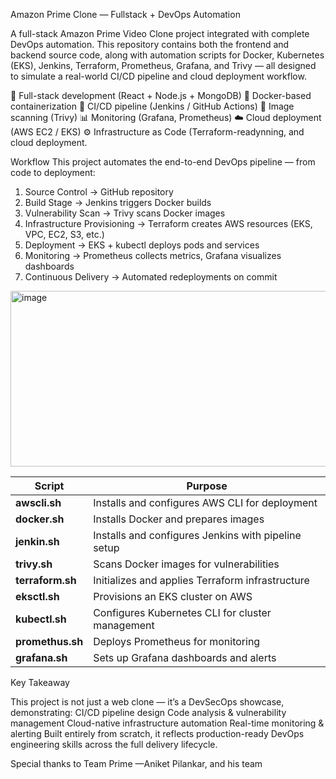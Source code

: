 Amazon Prime Clone — Fullstack + DevOps Automation

A full-stack Amazon Prime Video Clone project integrated with complete DevOps automation.
This repository contains both the frontend and backend source code, along with automation scripts for Docker, Kubernetes (EKS), Jenkins, Terraform, Prometheus, Grafana, and Trivy — all designed to simulate a real-world CI/CD pipeline and cloud deployment workflow.

🧱 Full-stack development (React + Node.js + MongoDB)
🐳 Docker-based containerization
🔄 CI/CD pipeline (Jenkins / GitHub Actions)
🔐 Image scanning (Trivy)
📊 Monitoring (Grafana, Prometheus)
☁️ Cloud deployment (AWS EC2 / EKS)
⚙️ Infrastructure as Code (Terraform-readynning, and cloud deployment.

Workflow
This project automates the end-to-end DevOps pipeline — from code to deployment:

1. Source Control → GitHub repository
2. Build Stage → Jenkins triggers Docker builds
3. Vulnerability Scan → Trivy scans Docker images
4. Infrastructure Provisioning → Terraform creates AWS resources (EKS, VPC, EC2, S3, etc.)
5. Deployment → EKS + kubectl deploys pods and services
6. Monitoring → Prometheus collects metrics, Grafana visualizes dashboards
7. Continuous Delivery → Automated redeployments on commit

<img width="575" height="281" alt="image" src="https://github.com/user-attachments/assets/471a85b5-3894-4501-89a0-c6353d864adf" />


| Script           | Purpose                                             |
| ---------------- | --------------------------------------------------- |
| **awscli.sh**    | Installs and configures AWS CLI for deployment      |
| **docker.sh**    | Installs Docker and prepares images                 |
| **jenkin.sh**    | Installs and configures Jenkins with pipeline setup |
| **trivy.sh**     | Scans Docker images for vulnerabilities             |
| **terraform.sh** | Initializes and applies Terraform infrastructure    |
| **eksctl.sh**    | Provisions an EKS cluster on AWS                    |
| **kubectl.sh**   | Configures Kubernetes CLI for cluster management    |
| **promethus.sh** | Deploys Prometheus for monitoring                   |
| **grafana.sh**   | Sets up Grafana dashboards and alerts               |

Key Takeaway

This project is not just a web clone — it’s a DevSecOps showcase, demonstrating:
CI/CD pipeline design
Code analysis & vulnerability management
Cloud-native infrastructure automation
Real-time monitoring & alerting
Built entirely from scratch, it reflects production-ready DevOps engineering skills across the full delivery lifecycle.

Special thanks to Team Prime —Aniket Pilankar, and his team



